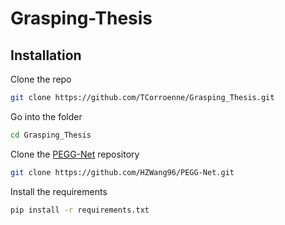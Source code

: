 # Grasping-Thesis

## Installation 

Clone the repo 

```bash
git clone https://github.com/TCorroenne/Grasping_Thesis.git
```

Go into the folder

```bash
cd Grasping_Thesis
```

Clone the [PEGG-Net](https://github.com/HZWang96/PEGG-Net) repository

```bash
git clone https://github.com/HZWang96/PEGG-Net.git
```

Install the requirements

```bash
pip install -r requirements.txt
```
